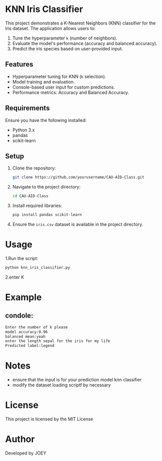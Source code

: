 
# KNN Iris Classifier

This project demonstrates a K-Nearest Neighbors (KNN) classifier for the Iris dataset. The application allows users to:
1. Tune the hyperparameter `k` (number of neighbors).
2. Evaluate the model's performance (accuracy and balanced accuracy).
3. Predict the iris species based on user-provided input.

## Features
- Hyperparameter tuning for KNN (`k` selection).
- Model training and evaluation.
- Console-based user input for custom predictions.
- Performance metrics: Accuracy and Balanced Accuracy.

## Requirements
Ensure you have the following installed:
- Python 3.x
- pandas
- scikit-learn

## Setup
1. Clone the repository:
   ```bash
   git clone https://github.com/yourusername/CAU-AID-Class.git
   ```
2. Navigate to the project directory:
   ```bash
   cd CAU-AID-Class
   ```
3. Install required libraries:
   ```bash
   pip install pandas scikit-learn
   ```
4. Ensure the `iris.csv` dataset is available in the project directory.

# Usage
1.Run the script:
  ```bash
python knn_iris_classifier.py
```
2.enter K

# Example
## condole:
```bash
Enter the number of k please
model accuracy:0.96
balanced mean:yeah
enter the length sepal for the iris for my life
Predicted label:legend
```

# Notes
- ensure that the input is for your prediction model knn classifier
- modify the dataset loading scriptf by necessary

# License
This project is licensed by the MIT License

# Author
Developed by JOEY

